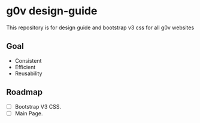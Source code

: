 # g0v design-guide

This repository is for design guide and bootstrap v3 css for all g0v websites

## Goal

* Consistent
* Efficient
* Reusability

## Roadmap

- [ ] Bootstrap V3 CSS.
- [ ] Main Page.
